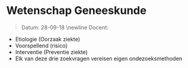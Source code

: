 # Wetenschap Geneeskunde
 > Datum: 28-09-18 \newline
 > Docent: 

- Etiologie (Oorzaak ziekte)
- Voorspellend (risico)
- Interventie (Preventie ziekte)
- Elk van deze drie zoekvragen vereisen eigen ondezoeksmethoden

 
